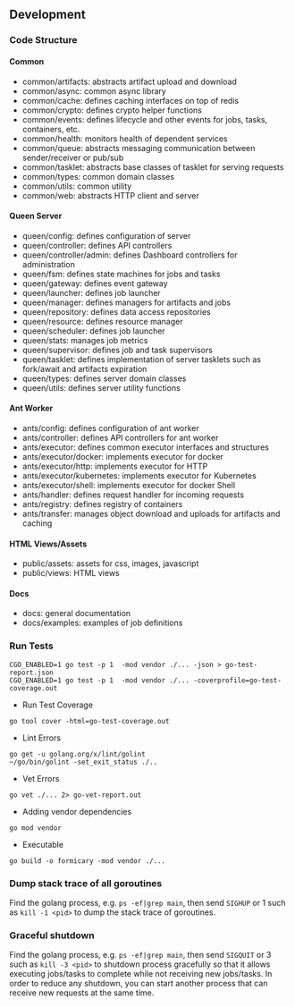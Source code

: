 ## Development

### Code Structure

#### Common
 - common/artifacts: abstracts artifact upload and download
 - common/async: common async library
 - common/cache: defines caching interfaces on top of redis 
 - common/crypto: defines crypto helper functions
 - common/events: defines lifecycle and other events for jobs, tasks, containers, etc. 
 - common/health: monitors health of dependent services
 - common/queue: abstracts messaging communication between sender/receiver or pub/sub
 - common/tasklet: abstracts base classes of tasklet for serving requests
 - common/types: common domain classes
 - common/utils: common utility
 - common/web: abstracts HTTP client and server

#### Queen Server
 - queen/config: defines configuration of server
 - queen/controller: defines API controllers
 - queen/controller/admin: defines Dashboard controllers for administration
 - queen/fsm: defines state machines for jobs and tasks
 - queen/gateway: defines event gateway
 - queen/launcher: defines job launcher
 - queen/manager: defines managers for artifacts and jobs
 - queen/repository: defines data access repositories
 - queen/resource: defines resource manager
 - queen/scheduler: defines job launcher
 - queen/stats: manages job metrics
 - queen/supervisor: defines job and task supervisors
 - queen/tasklet: defines implementation of server tasklets such as fork/await and artifacts expiration
 - queen/types: defines server domain classes
 - queen/utils: defines server utility functions

#### Ant Worker
- ants/config: defines configuration of ant worker
- ants/controller: defines API controllers for ant worker
- ants/executor: defines common executor interfaces and structures
- ants/executor/docker: implements executor for docker
- ants/executor/http: implements executor for HTTP
- ants/executor/kubernetes: implements executor for Kubernetes
- ants/executor/shell: implements executor for docker Shell
- ants/handler: defines request handler for incoming requests
- ants/registry: defines registry of containers
- ants/transfer: manages object download and uploads for artifacts and caching

#### HTML Views/Assets
 - public/assets: assets for css, images, javascript
 - public/views: HTML views

#### Docs
 - docs: general documentation
 - docs/examples: examples of job definitions

### Run Tests
```
CGO_ENABLED=1 go test -p 1  -mod vendor ./... -json > go-test-report.json
CGO_ENABLED=1 go test -p 1  -mod vendor ./... -coverprofile=go-test-coverage.out
```

- Run Test Coverage
```
go tool cover -html=go-test-coverage.out
```

- Lint Errors
```
go get -u golang.org/x/lint/golint
~/go/bin/golint -set_exit_status ./..
```

- Vet Errors
```
go vet ./... 2> go-vet-report.out
```

- Adding vendor dependencies
```
go mod vendor
```

- Executable
```
go build -o formicary -mod vendor ./...
```

### Dump stack trace of all goroutines
Find the golang process, e.g. `ps -ef|grep main`, then send `SIGHUP` or 1 such as `kill -1 <pid>` to dump the stack trace of goroutines.

### Graceful shutdown 
Find the golang process, e.g. `ps -ef|grep main`, then send `SIGQUIT` or 3 such as `kill -3 <pid>` to shutdown process gracefully so that it allows executing jobs/tasks
to complete while not receiving new jobs/tasks. In order to reduce any shutdown, you can start another process that can receive new requests at the same time.
